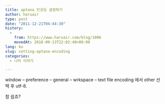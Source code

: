 ```yaml
---
title: aptana 인코딩 설정하기
author: haruair
type: post
date: "2011-12-21T04:44:30"
history:
  - 
    from: https://www.haruair.com/blog/1006
    movedAt: 2018-09-13T22:02:40+00:00
lang: ko
slug: setting-aptana-encoding
categories:
  - 나의 이야기

---
```

window &#8211; preference &#8211; general &#8211; wrkspace &#8211; text file encoding 에서 other 선택 후 utf-8.

참 쉽죠?